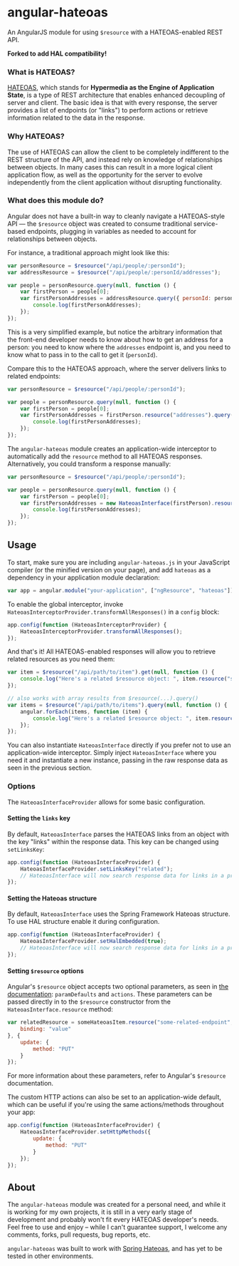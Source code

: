 angular-hateoas
===============

An AngularJS module for using `$resource` with a HATEOAS-enabled REST API.

__Forked to add HAL compatibility!__

### What is HATEOAS?

[HATEOAS](http://en.wikipedia.org/wiki/HATEOAS), which stands for **Hypermedia as the Engine of Application State**, is a type of REST architecture that enables enhanced decoupling of server and client. The basic idea is that with every response, the server provides a list of endpoints (or "links") to perform actions or retrieve information related to the data in the response.

### Why HATEOAS?

The use of HATEOAS can allow the client to be completely indifferent to the REST structure of the API, and instead rely on knowledge of relationships between objects. In many cases this can result in a more logical client application flow, as well as the opportunity for the server to evolve independently from the client application without disrupting functionality.

### What does this module do?

Angular does not have a built-in way to cleanly navigate a HATEOAS-style API — the `$resource` object was created to consume traditional service-based endpoints, plugging in variables as needed to account for relationships between objects.

For instance, a traditional approach might look like this:

```javascript
var personResource = $resource("/api/people/:personId");
var addressResource = $resource("/api/people/:personId/addresses");

var people = personResource.query(null, function () {
	var firstPerson = people[0];
	var firstPersonAddresses = addressResource.query({ personId: person[i].personId }, function () {
		console.log(firstPersonAddresses);
	});
});
```

This is a very simplified example, but notice the arbitrary information that the front-end developer needs to know about how to get an address for a person: you need to know where the `addresses` endpoint is, and you need to know what to pass in to the call to get it (`personId`).

Compare this to the HATEOAS approach, where the server delivers links to related endpoints:

```javascript
var personResource = $resource("/api/people/:personId");

var people = personResource.query(null, function () {
	var firstPerson = people[0];
	var firstPersonAddresses = firstPerson.resource("addresses").query(null, function () {
		console.log(firstPersonAddresses);
	});
});
```

The `angular-hateoas` module creates an application-wide interceptor to automatically add the `resource` method to all HATEOAS responses. Alternatively, you could transform a response manually:

```javascript
var personResource = $resource("/api/people/:personId");

var people = personResource.query(null, function () {
	var firstPerson = people[0];
	var firstPersonAddresses = new HateoasInterface(firstPerson).resource("addresses").query(null, function () {
		console.log(firstPersonAddresses);
	});
});
```


Usage
-----

To start, make sure you are including `angular-hateoas.js` in your JavaScript compiler (or the minified version on your page), and add `hateoas` as a dependency in your application module declaration:

```javascript
var app = angular.module("your-application", ["ngResource", "hateoas"]);
```

To enable the global interceptor, invoke `HateoasInterceptorProvider.transformAllResponses()` in a `config` block:

```javascript
app.config(function (HateoasInterceptorProvider) {
	HateoasInterceptorProvider.transformAllResponses();
});
```

And that's it! All HATEOAS-enabled responses will allow you to retrieve related resources as you need them:

```javascript
var item = $resource("/api/path/to/item").get(null, function () {
	console.log("Here's a related $resource object: ", item.resource("some-related-endpoint"));
});

// also works with array results from $resource(...).query()
var items = $resource("/api/path/to/items").query(null, function () {
	angular.forEach(items, function (item) {
		console.log("Here's a related $resource object: ", item.resource("some-related-endpoint"));
	});
});
```

You can also instantiate `HateoasInterface` directly if you prefer not to use an application-wide interceptor. Simply inject `HateoasInterface` where you need it and instantiate a new instance, passing in the raw response data as seen in the previous section.

### Options

The `HateoasInterfaceProvider` allows for some basic configuration.

#### Setting the `links` key

By default, `HateoasInterface` parses the HATEOAS links from an object with the key "links" within the response data. This key can be changed using `setLinksKey`:

```javascript
app.config(function (HateoasInterfaceProvider) {
	HateoasInterfaceProvider.setLinksKey("related");
	// HateoasInterface will now search response data for links in a property called "related"
});
```

#### Setting the Hateoas structure

By default, `HateoasInterface` uses the Spring Framework Hateoas structure. To use HAL structure enable it during configuration.


```javascript
app.config(function (HateoasInterfaceProvider) {
	HateoasInterfaceProvider.setHalEmbedded(true);
	// HateoasInterface will now search response data for links in a property called "related"
});
```

#### Setting `$resource` options

Angular's `$resource` object accepts two optional parameters, as seen in [the documentation](http://docs.angularjs.org/api/ngResource.$resource): `paramDefaults` and `actions`. These parameters can be passed directly in to the `$resource` constructor from the `HateoasInterface.resource` method:

```javascript
var relatedResource = someHateoasItem.resource("some-related-endpoint", {
	binding: "value"
}, {
	update: {
		method: "PUT"
	}
});
```

For more information about these parameters, refer to Angular's `$resource` documentation.

The custom HTTP actions can also be set to an application-wide default, which can be useful if you're using the same actions/methods throughout your app:

```javascript
app.config(function (HateoasInterfaceProvider) {
	HateoasInterfaceProvider.setHttpMethods({
		update: {
			method: "PUT"
		}
	});
});
```


About
-----

The `angular-hateoas` module was created for a personal need, and while it is working for my own projects, it is still in a very early stage of development and probably won't fit every HATEOAS developer's needs. Feel free to use and enjoy – while I can't guarantee support, I welcome any comments, forks, pull requests, bug reports, etc.

`angular-hateoas` was built to work with [Spring Hateoas](https://github.com/SpringSource/spring-hateoas), and has yet to be tested in other environments.